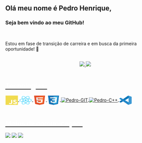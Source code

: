 ## Olá meu nome é Pedro Henrique,
### Seja bem vindo ao meu GitHub!

<br>

Estou em fase de transição de carreira e em busca da primeira oportunidade! 🤞 

<br>


<div align="center">
  <a href="https://github.com/PedroHBO">
  <img height="180em" src="https://github-readme-stats.vercel.app/api?username=PedroHBO&show_icons=true&theme=dark&include_all_commits=true&count_private=true"/>
  <img height="180em" src="https://github-readme-stats.vercel.app/api/top-langs/?username=PedroHBO&layout=compact&langs_count=7&theme=dark"/>
</div>
<div style="display: inline_block"><br>
<h2 style="color:white"> Tecnologias: </h2>

  <img align="center" alt="Pedro-Js" height="30" width="40" src="https://raw.githubusercontent.com/devicons/devicon/master/icons/javascript/javascript-plain.svg">
  <img align="center" alt="Pedro-React" height="30" width="40" src="https://raw.githubusercontent.com/devicons/devicon/master/icons/react/react-original.svg">
  <img align="center" alt="Pedro-HTML" height="30" width="40" src="https://raw.githubusercontent.com/devicons/devicon/master/icons/html5/html5-original.svg">
  <img align="center" alt="Pedro-CSS" height="30" width="40" src="https://raw.githubusercontent.com/devicons/devicon/master/icons/css3/css3-original.svg">
  <img align="center" alt="Pedro-GIT" height="30" width="40" src="https://raw.githubusercontent.com/jmnote/z-icons/master/svg/git.svg">
  <img align="center" alt="Pedro-C++" height="30" width="40" src="https://raw.githubusercontent.com/jmnote/z-icons/master/svg/cpp.svg">
 <img align="center" alt="VS code" height="30" width="40" src="https://raw.githubusercontent.com/devicons/devicon/9f4f5cdb393299a81125eb5127929ea7bfe42889/icons/vscode/vscode-original.svg">
</div>
  <br>
<div> 
<h2 style="color:white">Meios de comunicação:</h2>

  <a href="https://instagram.com/peeuhbo" target="_blank"><img src="https://img.shields.io/badge/-Instagram-%23E4405F?style=for-the-badge&logo=instagram&logoColor=white" target="_blank"></a>
  <a href = "mailto:contatoPedro.HBO@hotmail.com"><img src="https://img.shields.io/badge/-Hotmail-%23333?style=for-the-badge&logo=gmail&logoColor=white" target="_blank"></a>
  <a href="https://www.linkedin.com/in/Pedro-HBO" target="_blank"><img src="https://img.shields.io/badge/-LinkedIn-%230077B5?style=for-the-badge&logo=linkedin&logoColor=white" target="_blank"></a> 

</div>
